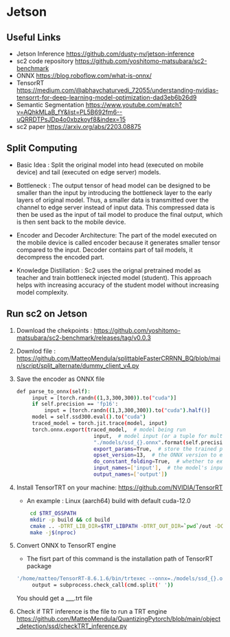 # Jetson

## Useful Links

- Jetson Inference 
https://github.com/dusty-nv/jetson-inference
- sc2 code repository
https://github.com/yoshitomo-matsubara/sc2-benchmark
- ONNX
https://blog.roboflow.com/what-is-onnx/
- TensorRT
https://medium.com/@abhaychaturvedi_72055/understanding-nvidias-tensorrt-for-deep-learning-model-optimization-dad3eb6b26d9
- Semantic Segmentation
https://www.youtube.com/watch?v=AQhkMLaB_fY&list=PL5B692fm6--uQRRDTPsJDp4o0xbzkoyf8&index=15
- sc2 paper
https://arxiv.org/abs/2203.08875



## Split Computing
- Basic Idea : Split the original model into head (executed on mobile device) and tail (executed on edge server) models.

- Bottleneck : The output tensor of head model can be designed to be smaller than the input by introducing the bottleneck layer to the early layers of original model. Thus, a smaller data is transmitted over the channel to edge server instead of input data. This compressed data is then be used as the input of tail model to produce the final output, which is then sent back to the mobile device.

- Encoder and Decoder Architecture: The part of the model executed on the mobile device is called encoder because it generates smaller tensor compared to the input.
Decoder contains part of tail models, it decompress the encoded part.

- Knowledge Distillation : Sc2 uses the orignal pretrained model as teacher and train bottleneck injected model (student). This approach helps with increasing accuracy of the student model without increasing model complexity.


## Run sc2 on Jetson
1. Download the chekpoints :
   https://github.com/yoshitomo-matsubara/sc2-benchmark/releases/tag/v0.0.3
   
2. Downlod file :
   https://github.com/MatteoMendula/splittableFasterCRRNN_BQ/blob/main/script/split_alternate/dummy_client_v4.py

3. Save the encoder as ONNX file
   ```sh
   def parse_to_onnx(self):
        input = [torch.randn((1,3,300,300)).to("cuda")]
        if self.precision == 'fp16':
            input = [torch.randn((1,3,300,300)).to("cuda").half()]
        model = self.ssd300.eval().to("cuda")
        traced_model = torch.jit.trace(model, input)    
        torch.onnx.export(traced_model,  # model being run
                            input,  # model input (or a tuple for multiple inputs)
                            "./models/ssd_{}.onnx".format(self.precision),  # where to save the model (can be a file or file-like object)
                            export_params=True,  # store the trained parameter weights inside the model file
                            opset_version=13,  # the ONNX version to export the model to
                            do_constant_folding=True,  # whether to execute constant folding for optimization
                            input_names=['input'],  # the model's input names
                            output_names=['output'])

    ```
   
4. Install TensorTRT on your machine:
   https://github.com/NVIDIA/TensorRT

   - An example : Linux (aarch64) build with default cuda-12.0
      ```sh
       cd $TRT_OSSPATH
       mkdir -p build && cd build
       cmake .. -DTRT_LIB_DIR=$TRT_LIBPATH -DTRT_OUT_DIR=`pwd`/out -DCMAKE_TOOLCHAIN_FILE=$TRT_OSSPATH/cmake/toolchains/cmake_aarch64-native.toolchain
       make -j$(nproc)
      ```
5. Convert ONNX to TensorRT engine
   - The fisrt part of this command is the installation path of TensorRT package
   ```sh
   '/home/matteo/TensorRT-8.6.1.6/bin/trtexec --onnx=./models/ssd_{}.onnx --saveEngine=./models/ssd_{}.trt'.format(self.precision, self.precision)
        output = subprocess.check_call(cmd.split(' '))
   ```
   You should get a ___.trt file
   
6. Check if TRT inference is the file to run a TRT engine
   https://github.com/MatteoMendula/QuantizingPytorch/blob/main/object_detection/ssd/checkTRT_inference.py
   

